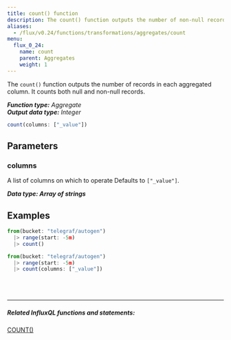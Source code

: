 ```yaml
---
title: count() function
description: The count() function outputs the number of non-null records in each aggregated column.
aliases:
  - /flux/v0.24/functions/transformations/aggregates/count
menu:
  flux_0_24:
    name: count
    parent: Aggregates
    weight: 1
---
```


The `count()` function outputs the number of records in each aggregated column.
It counts both null and non-null records.

_**Function type:** Aggregate_  
_**Output data type:** Integer_

```js
count(columns: ["_value"])
```

## Parameters

### columns
A list of columns on which to operate
Defaults to `["_value"]`.

_**Data type: Array of strings**_

## Examples
```js
from(bucket: "telegraf/autogen")
  |> range(start: -5m)
  |> count()
```

```js
from(bucket: "telegraf/autogen")
  |> range(start: -5m)
  |> count(columns: ["_value"])
```

<hr style="margin-top:4rem"/>

##### Related InfluxQL functions and statements:
[COUNT()](/influxdb/latest/query_language/functions/#count)
